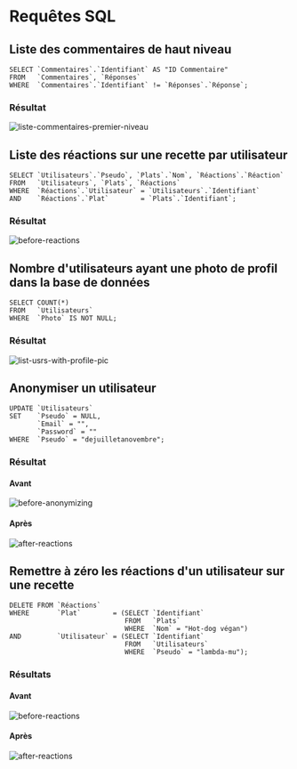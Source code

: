 # Requêtes SQL

## Liste des commentaires de haut niveau

```mariadb
SELECT `Commentaires`.`Identifiant` AS "ID Commentaire"
FROM   `Commentaires`, `Réponses`
WHERE  `Commentaires`.`Identifiant` != `Réponses`.`Réponse`;
```

### Résultat

![liste-commentaires-premier-niveau](/Users/chrosrovajason/Developer/mealarious/premier-rendu/requetes-sql.assets/liste-commentaires-premier-niveau.png)

## Liste des réactions sur une recette par utilisateur

```mariadb
SELECT `Utilisateurs`.`Pseudo`, `Plats`.`Nom`, `Réactions`.`Réaction`
FROM   `Utilisateurs`, `Plats`, `Réactions`
WHERE  `Réactions`.`Utilisateur` = `Utilisateurs`.`Identifiant`
AND    `Réactions`.`Plat`        = `Plats`.`Identifiant`;
```

### Résultat

![before-reactions](/Users/chrosrovajason/Developer/mealarious/premier-rendu/requetes-sql.assets/before-reactions.png)

## Nombre d'utilisateurs ayant une photo de profil dans la base de données

```mariadb
SELECT COUNT(*)
FROM   `Utilisateurs`
WHERE  `Photo` IS NOT NULL;
```

### Résultat

![list-usrs-with-profile-pic](/Users/chrosrovajason/Developer/mealarious/premier-rendu/requetes-sql.assets/list-usrs-with-profile-pic.png)

## Anonymiser un utilisateur

```mariadb
UPDATE `Utilisateurs`
SET    `Pseudo` = NULL,
       `Email` = "",
       `Password` = ""
WHERE  `Pseudo` = "dejuilletanovembre";
```

### Résultat

#### Avant

![before-anonymizing](/Users/chrosrovajason/Developer/mealarious/premier-rendu/requetes-sql.assets/before-anonymizing.png)

#### Après

![after-reactions](/Users/chrosrovajason/Developer/mealarious/premier-rendu/requetes-sql.assets/after-reactions.png)

## Remettre à zéro les réactions d'un utilisateur sur une recette

```mariadb
DELETE FROM `Réactions`
WHERE       `Plat`        = (SELECT `Identifiant`
                             FROM   `Plats`
                             WHERE  `Nom` = "Hot-dog végan")
AND         `Utilisateur` = (SELECT `Identifiant`
                             FROM   `Utilisateurs`
                             WHERE  `Pseudo` = "lambda-mu");
```

### Résultats

#### Avant

![before-reactions](/Users/chrosrovajason/Developer/mealarious/premier-rendu/requetes-sql.assets/before-reactions-5603521.png)

#### Après

![after-reactions](/Users/chrosrovajason/Developer/mealarious/premier-rendu/requetes-sql.assets/after-reactions-5603515.png)
